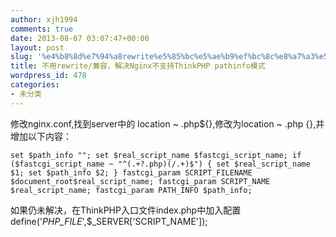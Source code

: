 ```yaml
---
author: xjh1994
comments: true
date: 2013-08-07 03:07:47+00:00
layout: post
slug: '%e4%b8%8d%e7%94%a8rewrite%e5%85%bc%e5%ae%b9%ef%bc%8c%e8%a7%a3%e5%86%b3nginx%e4%b8%8d%e6%94%af%e6%8c%81thinkphp-pathinfo%e6%a8%a1%e5%bc%8f'
title: 不用rewrite/兼容，解决Nginx不支持ThinkPHP pathinfo模式
wordpress_id: 478
categories:
- 未分类
---
```



修改nginx.conf,找到server中的 location ~ .php${},修改为location ~ .php {},并增加以下内容：

`set $path_info "";
set $real_script_name $fastcgi_script_name;
if ($fastcgi_script_name ~ "^(.+?.php)(/.+)$") {
set $real_script_name $1;
set $path_info $2;
}
fastcgi_param SCRIPT_FILENAME $document_root$real_script_name;
fastcgi_param SCRIPT_NAME $real_script_name;
fastcgi_param PATH_INFO $path_info;`

如果仍未解决，在ThinkPHP入口文件index.php中加入配置define('_PHP_FILE_',$_SERVER['SCRIPT_NAME']);
